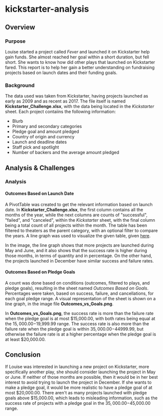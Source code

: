# kickstarter-analysis

## Overview 

### Purpose

Louise started a project called _Fever_ and launched it on Kickstarter help gain funds. She almost reached her goal within a short duration, but fell short. She wants to know how did other plays that launched on Kickstarter fared. This report is to help her gain a better understanding on fundraising projects based on launch dates and their funding goals.

### Background

The data used was taken from Kickstarter, having projects launched as early as 2009 and as recent as 2017. The file itself is named **Kickstarter_Challenge.xlsx**, with the data being located in the *Kickstarter* sheet. Each project contaiins the following information:

* Blurb
* Primary and secondary categories
* Pledge goal and amount pledged
* Country of origin and currency
* Launch and deadline dates
* Staff pick and spotlight
* Number of backers and the average amount pledged

## Analysis & Challenges

### Analysis

#### Outcomes Based on Launch Date

A PivotTable was created to get the relevant information based on launch date. In **Kickstarter_Challenge.xlsx**, the first column contains all the months of the year, while the next columns are counts of "successful", "failed", and "canceled", within the *Kickstarter* sheet, with the final column being a total count of all projects within the month. The table has been filtered to theaters as the parent category, with an optional filter to compare the years. A line graph was used to visualize the given table, given [here](./resources/Theater_Outcomes_vs_Launch.png).

In the image, the line graph shows that more projects are launched during May and June, and it also shows that the success rate is higher during those months, in terms of quantity and in percentage. On the other hand, the projects launched in December have similar success and failure rates.

#### Outcomes Based on Pledge Goals

A count was done based on conditions (outcomes, filtered to plays, and pledge goals), resulting in the sheet named _Outcomes Based on Goals_. Percentages were taken, based on success, failure, and cancellations, for each goal pledge range. A visual representation of the sheet is shown on a line graph, in the image file **Outcomes_vs_Goals.png**.

In **Outcomes_vs_Goals.png**, the success rate is more than the failure rate when the pledge goal is at most $15,000.00, with both rates being equal at the $15,000.00-$19,999.99 range. The success rate is also more than the failure rate when the pledge goal is within $35,000.00-$44999.99, but otherwise the failure rate is at a higher percentage when the pledge goal is at least $20,000.00.

## Conclusion

If Louise was interested in launching a new project on Kickstarter, more specifically another play, she should consider launching the project in May or June. If neither of those months are possible, then it would be in her best interest to avoid trying to launch the project in December. If she wants to make a pledge goal, it would be more realistic to have a pledge goal of at most $20,000.00. There aren't as many projects launched with pledge goals above $15,000.00, which leads to misleading information, such as the success rate of projects with a pledge goal in the $35,000.00-$45,000.00 range.
